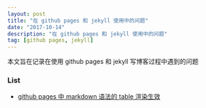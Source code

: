 ```yaml
---
layout: post
title: "在 github pages 和 jekyll 使用中的问题"
date: "2017-10-14"
description: "在 github pages 和 jekyll 使用中的问题"
tag: [github pages, jekyll]
---
```


本文旨在记录在使用 github pages 和 jekyll 写博客过程中遇到的问题

### List
- [github pages 中 markdown 语法的 table 渲染生效](https://github.com/github/pages-gem/issues/123)  
